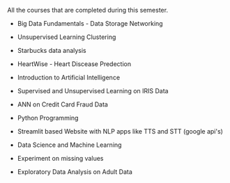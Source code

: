 All the courses that are completed during this semester.
* Big Data Fundamentals - Data Storage Networking
 * Unsupervised Learning Clustering
 *  Starbucks data analysis 
 *  HeartWise - Heart Discease Predection 
 
 * Introduction to Artificial Intelligence
  *  Supervised and Unsupervised Learning on IRIS Data
  *  ANN on Credit Card Fraud Data
 
 * Python Programming
  *  Streamlit based Website with NLP apps like TTS and STT (google api's)
 
 * Data Science and Machine Learning
  *  Experiment on missing values
  *  Exploratory Data Analysis on Adult Data
